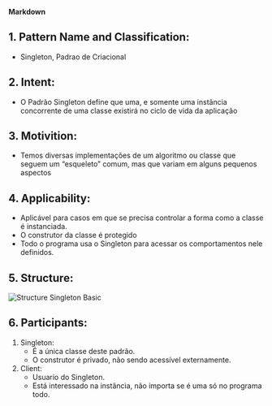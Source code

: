  **Markdown**
## 1. **Pattern Name and Classification:**
- Singleton, Padrao de Criacional
## 2. **Intent:**
- O Padrão Singleton define que uma, e somente uma instância concorrente de uma classe existirá no ciclo de vida da aplicação
## 3. **Motivition:**
- Temos diversas implementações de um algoritmo ou classe que seguem um “esqueleto” comum, mas que variam em alguns pequenos aspectos
## 4. **Applicability:**
- Aplicável para casos em que se precisa controlar a forma como a classe é instanciada.
 - O construtor da classe é protegido
 - Todo o programa usa o Singleton para acessar os comportamentos nele definidos.
 ## 5. **Structure:**
 ![Structure Singleton Basic](https://i.stack.imgur.com/KtHqz.jpg)
 ## 6. **Participants:**
1. Singleton:
   - É a única classe deste padrão.
   - O construtor é privado, não sendo acessível externamente.
2. Client:
   - Usuario do Singleton.
   - Está interessado na instância, não importa se é uma só no programa todo.